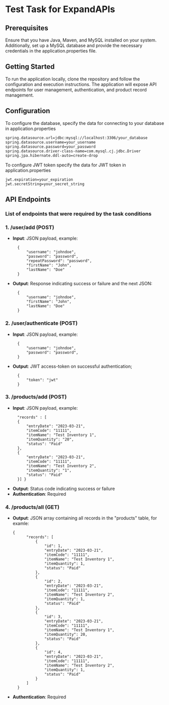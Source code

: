 # Test Task for ExpandAPIs

## Prerequisites

Ensure that you have Java, Maven, and MySQL installed on your system. Additionally, set up a MySQL database and provide the necessary credentials in the application.properties file.

## Getting Started

To run the application locally, clone the repository and follow the configuration and execution instructions. The application will expose API endpoints for user management, authentication, and product record management.

## Configuration

To configure the database, specify the data for connecting to your database in application.properties
```
spring.datasource.url=jdbc:mysql://localhost:3306/your_database
spring.datasource.username=your_username
spring.datasource.password=your_password
spring.datasource.driver-class-name=com.mysql.cj.jdbc.Driver
spring.jpa.hibernate.ddl-auto=create-drop
```

To configure JWT token specify the data for JWT token in application.properties
```
jwt.expiration=your_expiration
jwt.secretString=your_secret_string
```

## API Endpoints
### List of endpoints that were required by the task conditions

### 1. /user/add (POST)
* __Input__: JSON payload, example:
  ```
    {
        "username": "johndoe",
        "password": "password",
        "repeatPassword": "password",
        "firstName": "John",
        "lastName": "Doe"
    }
    ```
* __Output__: Response indicating success or failure and the next JSON:
  ```
    {
        "username": "johndoe",
        "firstName": "John",
        "lastName": "Doe"
    }
    ```

### 2. /user/authenticate (POST)
* __Input__: JSON payload, example:
  ```
    {
        "username": "johndoe",
        "password": "password",
    }
    ```
* __Output__: JWT access-token on successful authentication;
  ```
    {
        "token": "jwt"
    }
    ```

### 3. /products/add (POST)
* __Input__: JSON payload, example:
  ```
    "records" : [
    {
        "entryDate": "2023-03-21",
        "itemCode": "11111",
        "itemName": "Test Inventory 1",
        "itemQuantity": "20",
        "status": "Paid"
    },
    {
        "entryDate": "2023-03-21",
        "itemCode": "11111",
        "itemName": "Test Inventory 2",
        "itemQuantity": "1",
        "status": "Paid"
    }] }
    ```
* __Output__: Status code indicating success or failure
* __Authentication__: Required

### 4. /products/all (GET)
* __Output__: JSON array containing all records in the "products" table, for examle:
  ```
  {
        "records": [
            {
                "id": 1,
                "entryDate": "2023-03-21",
                "itemCode": "11111",
                "itemName": "Test Inventory 1",
                "itemQuantity": 1,
                "status": "Paid"
            },
            {
                "id": 2,
                "entryDate": "2023-03-21",
                "itemCode": "11111",
                "itemName": "Test Inventory 2",
                "itemQuantity": 1,
                "status": "Paid"
            },
            {
                "id": 3,
                "entryDate": "2023-03-21",
                "itemCode": "11111",
                "itemName": "Test Inventory 1",
                "itemQuantity": 20,
                "status": "Paid"
            },
            {
                "id": 4,
                "entryDate": "2023-03-21",
                "itemCode": "11111",
                "itemName": "Test Inventory 2",
                "itemQuantity": 1,
                "status": "Paid"
            }
        ]
    }
  ```
* __Authentication__: Required